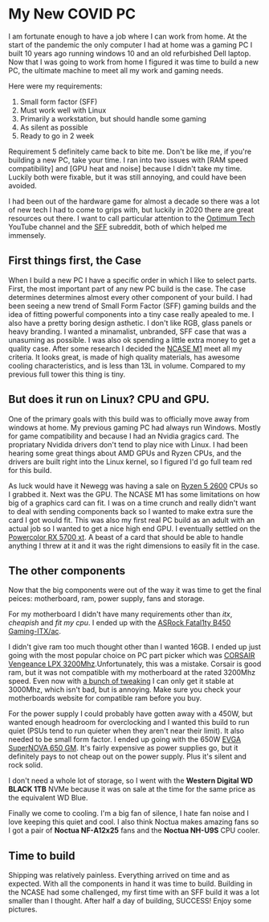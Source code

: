 # My New COVID PC

I am fortunate enough to have a job where I can work from home.
At the start of the pandemic the only computer I had at home was a gaming PC I built 10 years ago running windows 10 and an old refurbished Dell laptop.
Now that I was going to work from home I figured it was time to build a new PC, the ultimate machine to meet all my work and gaming needs.

Here were my requirements:

1. Small form factor (SFF)
2. Must work well with Linux
3. Primarily a workstation, but should handle some gaming
4. As silent as possible
5. Ready to go in 2 week

Requirement 5 definitely came back to bite me.
Don't be like me, if you're building a new PC, take your time.
I ran into two issues with [RAM speed compatibility] and [GPU heat and noise] because I didn't take my time.
Luckily both were fixable, but it was still annoying, and could have been avoided.

I had been out of the hardware game for almost a decade so there was a lot of new tech I had to come to grips with, but luckily in 2020 there are great resources out there.
I want to call particular attention to the [Optimum Tech]() YouTube channel and the [SFF]() subreddit, both of which helped me immensely.

## First things first, the Case

When I build a new PC I have a specific order in which I like to select parts.
First, the most important part of any new PC build is the case.
The case determines determines almost every other component of your build.
I had been seeing a new trend of Small Form Factor (SFF) gaming builds and the idea of fitting powerful components into a tiny case really apealed to me.
I also have a pretty boring design asthetic.
I don't like RGB, glass panels or heavy branding.
I wanted a minamalist, unbranded, SFF case that was a unasuming as possible.
I was also ok spending a little extra money to get a quality case.
After some research I decided the [NCASE M1](https://ncases.com/products/m1) meet all my criteria.
It looks great, is made of high quality materials, has awesome cooling characteristics, and is less than 13L in volume. Compared to my previous full tower this thing is tiny.

## But does it run on Linux? CPU and GPU.

One of the primary goals with this build was to officially move away from windows at home.
My previous gaming PC had always run Windows.
Mostly for game compatibility and because I had an Nvidia gragics card.
The propriatary Nvidida drivers don't tend to play nice with Linux.
I had been hearing some great things about AMD GPUs and Ryzen CPUs, and the drivers are built right into the Linux kernel, so I figured I'd go full team red for this build.

As luck would have it Newegg was having a sale on [Ryzen 5 2600](https://www.amd.com/en/products/cpu/amd-ryzen-5-2600) CPUs so I grabbed it.
Next was the GPU.
The NCASE M1 has some limitations on how big of a graphics card can fit.
I was on a time crunch and really didn't want to deal with sending components back so I wanted to make extra sure the card I got would fit.
This was also my first real PC build as an adult with an actual job so I wanted to get a nice high end GPU.
I eventually settled on the [Powercolor RX 5700 xt](https://www.powercolor.com/product?id=1565842787).
A beast of a card that should be able to handle anything I threw at it and it was the right dimensions to easily fit in the case.

## The other components

Now that the big components were out of the way it was time to get the final peices: motherboard, ram, power supply, fans and storage.

For my motherboard I didn't have many requirements other than *itx*, *cheapish* and *fit my cpu*.
I ended up with the [ASRock Fatal1ty B450 Gaming-ITX/ac](https://www.asrock.com/mb/AMD/Fatal1ty%20B450%20Gaming-ITXac/).

I didn't give ram too much thought other than I wanted 16GB. I ended up just going with the most popular choice on PC part picker which was [CORSAIR Vengeance LPX 3200Mhz]().Unfortunately, this was a mistake. Corsair is good ram, but it was not compatible with my motherboard at the rated 3200Mhz speed. Even now with [a bunch of tweaking]() I can only get it stable at 3000Mhz, which isn't bad, but is annoying. Make sure you check your motherboards website for compatible ram before you buy.

For the power supply I could probably have gotten away with a 450W, but wanted enough headroom for overclocking and I wanted this build to run quiet (PSUs tend to run quieter when they aren't near their limit). It also needed to be small form factor. I ended up going with the 650W [EVGA SuperNOVA 650 GM](https://www.evga.com/products/product.aspx?pn=120-GP-0650-X1). It's fairly expensive as power supplies go, but it definitely pays to not cheap out on the power supply. Plus it's silent and rock solid.

I don't need a whole lot of storage, so I went with the **Western Digital WD BLACK 1TB** NVMe because it was on sale at the time for the same price as the equivalent WD Blue.

Finally we come to cooling. I'm a big fan of silence, I hate fan noise and I love keeping this quiet and cool. I also think Noctua makes amazing fans so I got a pair of **Noctua NF-A12x25** fans and the **Noctua NH-U9S** CPU cooler.

## Time to build

Shipping was relatively painless. Everything arrived on time and as expected. With all the components in hand it was time to build. Building in the NCASE had some challenged, my first time with an SFF build it was a lot smaller than I thought. After half a day of building, SUCCESS! Enjoy some pictures.
